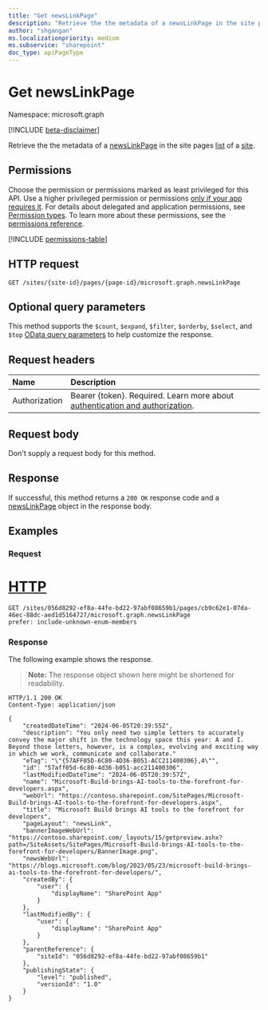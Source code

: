```yaml
---
title: "Get newsLinkPage"
description: "Retrieve the the metadata of a newsLinkPage in the site pages list in a site."
author: "shgangan"
ms.localizationpriority: medium
ms.subservice: "sharepoint"
doc_type: apiPageType
---
```


# Get newsLinkPage

Namespace: microsoft.graph

[!INCLUDE [beta-disclaimer](../../includes/beta-disclaimer.md)]


Retrieve the the metadata of a [newsLinkPage](../resources/newslinkpage.md) in the site pages [list][] of a [site][].

[list]: ../resources/list.md
[site]: ../resources/site.md

## Permissions

Choose the permission or permissions marked as least privileged for this API. Use a higher privileged permission or permissions [only if your app requires it](/graph/permissions-overview#best-practices-for-using-microsoft-graph-permissions). For details about delegated and application permissions, see [Permission types](/graph/permissions-overview#permission-types). To learn more about these permissions, see the [permissions reference](/graph/permissions-reference).

<!-- {
  "blockType": "permissions",
  "name": "newslinkpage-get-permissions"
}
-->
[!INCLUDE [permissions-table](../includes/permissions/newslinkpage-get-permissions.md)]

## HTTP request

<!-- {
  "blockType": "ignored"
}
-->
``` http
GET /sites/{site-id}/pages/{page-id}/microsoft.graph.newsLinkPage
```

## Optional query parameters

This method supports the `$count`, `$expand`, `$filter`, `$orderby`, `$select`, and `$top` [OData query parameters](/graph/query-parameters) to help customize the response.

## Request headers

|Name|Description|
|:---|:---|
|Authorization|Bearer {token}. Required. Learn more about [authentication and authorization](/graph/auth/auth-concepts).|

## Request body

Don't supply a request body for this method.

## Response

If successful, this method returns a `200 OK` response code and a [newsLinkPage](../resources/newslinkpage.md) object in the response body.

## Examples

### Request

# [HTTP](#tab/http)

<!--{
	"blockType": "request",
	"name": "get-newslinkpage",
	"scopes": "sites.read.all",
	"tags": "service.sharepoint"
}
-->

```msgraph-interactive
GET /sites/056d8292-ef8a-44fe-bd22-97abf08659b1/pages/cb9c62e1-07da-46ec-88dc-aed1d5164727/microsoft.graph.newsLinkPage
prefer: include-unknown-enum-members
```

### Response

The following example shows the response.
>**Note:** The response object shown here might be shortened for readability.
<!-- {
  "blockType": "response",
  "truncated": true,
  "@odata.type": "microsoft.graph.newsLinkPage"
  "isCollection":false
}
-->
``` http
HTTP/1.1 200 OK
Content-Type: application/json

{
    "createdDateTime": "2024-06-05T20:39:55Z",
    "description": "You only need two simple letters to accurately convey the major shift in the technology space this year: A and I. Beyond those letters, however, is a complex, evolving and exciting way in which we work, communicate and collaborate."
    "eTag": "\"{57AFF05D-6C80-4D36-B051-ACC211400306},4\"",
    "id": "57aff05d-6c80-4d36-b051-acc211400306",
    "lastModifiedDateTime": "2024-06-05T20:39:57Z",
    "name": "Microsoft-Build-brings-AI-tools-to-the-forefront-for-developers.aspx",
    "webUrl": "https://contoso.sharepoint.com/SitePages/Microsoft-Build-brings-AI-tools-to-the-forefront-for-developers.aspx",
    "title": "Microsoft Build brings AI tools to the forefront for developers",
    "pageLayout": "newsLink",
    "bannerImageWebUrl": "https://contoso.sharepoint.com/_layouts/15/getpreview.ashx?path=/SiteAssets/SitePages/Microsoft-Build-brings-AI-tools-to-the-forefront-for-developers/BannerImage.png",
    "newsWebUrl": "https://blogs.microsoft.com/blog/2023/05/23/microsoft-build-brings-ai-tools-to-the-forefront-for-developers/",
    "createdBy": {
        "user": {
            "displayName": "SharePoint App"
        }
    },
    "lastModifiedBy": {
        "user": {
            "displayName": "SharePoint App"
        }
    },
    "parentReference": {
        "siteId": "056d8292-ef8a-44fe-bd22-97abf08659b1"
    },
    "publishingState": {
        "level": "published",
        "versionId": "1.0"
    }
}
```

<!--
{
  "type": "#page.annotation",
  "description": "Get a newslinkpage in a site",
  "keywords": "",
  "section": "documentation",
  "tocPath": "Pages/Get",
  "suppressions": [
  ]
}
-->